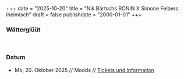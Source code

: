 +++
date = "2025-10-20"
title = "Nik Bärtschs RONIN X Simone Felbers iheimisch"
draft = false
publishdate = "2000-01-01"
+++
### Wätterglüüt
<br>



### Datum

* Mo, 20. Oktober 2025 // Moods // [Tickets und Information](https://moods.ch/programm?gad_source=1&gad_campaignid=20715002347&gclid=Cj0KCQjw-4XFBhCBARIsAAdNOktSnGwSsk_7ot5frKt07ehK5gsmDg405tspzIpSV7yH_L6KjF-kIhIaAlROEALw_wcB)
